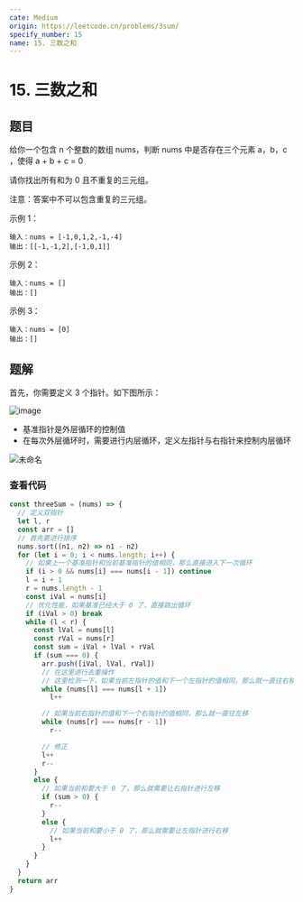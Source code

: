 ```yaml
---
cate: Medium
origin: https://leetcode.cn/problems/3sum/
specify_number: 15
name: 15. 三数之和
---
```


# 15. 三数之和

## 题目

给你一个包含 n 个整数的数组 nums，判断 nums 中是否存在三个元素 a，b，c ，使得 a + b + c = 0 

请你找出所有和为 0 且不重复的三元组。

注意：答案中不可以包含重复的三元组。 

示例 1：

```
输入：nums = [-1,0,1,2,-1,-4]
输出：[[-1,-1,2],[-1,0,1]]
```

示例 2：

```
输入：nums = []
输出：[]
```

示例 3：

```
输入：nums = [0]
输出：[]
```

## 题解

首先，你需要定义 3 个指针。如下图所示：

![image](https://user-images.githubusercontent.com/49969959/171010309-cd2c4357-dea3-437c-9089-c95ed2142fcd.png)

- 基准指针是外层循环的控制值
- 在每次外层循环时，需要进行内层循环，定义左指针与右指针来控制内层循环

![未命名](https://user-images.githubusercontent.com/49969959/171016342-f2f73a3f-e630-4e41-9dde-524fe8fa9f1b.gif)

### 查看代码
```js
const threeSum = (nums) => {
  // 定义双指针
  let l, r
  const arr = []
  // 首先要进行排序
  nums.sort((n1, n2) => n1 - n2)
  for (let i = 0; i < nums.length; i++) {
    // 如果上一个基准指针和当前基准指针的值相同，那么直接进入下一次循环
    if (i > 0 && nums[i] === nums[i - 1]) continue
    l = i + 1
    r = nums.length - 1
    const iVal = nums[i]
    // 优化性能，如果基准已经大于 0 了，直接跳出循环
    if (iVal > 0) break
    while (l < r) {
      const lVal = nums[l]
      const rVal = nums[r]
      const sum = iVal + lVal + rVal
      if (sum === 0) {
        arr.push([iVal, lVal, rVal])
        // 在这里进行去重操作
        // 这里检测一下，如果当前左指针的值和下一个左指针的值相同，那么就一直往右移
        while (nums[l] === nums[l + 1])
          l++

        // 如果当前右指针的值和下一个右指针的值相同，那么就一直往左移
        while (nums[r] === nums[r - 1])
          r--

        // 修正
        l++
        r--
      }
      else {
        // 如果当前和要大于 0 了，那么就需要让右指针进行左移
        if (sum > 0) {
          r--
        }
        else {
          // 如果当前和要小于 0 了，那么就需要让左指针进行右移
          l++
        }
      }
    }
  }
  return arr
}
```